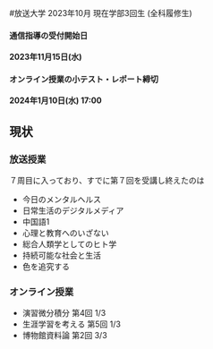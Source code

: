 #放送大学
2023年10月 現在学部3回生 (全科履修生)
#### 通信指導の受付開始日
**2023年11月15日(水)**
#### オンライン授業の小テスト・レポート締切
**2024年1月10日(水) 17:00**
## 現状
### 放送授業
７周目に入っており、すでに第７回を受講し終えたのは
- 今日のメンタルヘルス
- 日常生活のデジタルメディア
- 中国語1
- 心理と教育へのいざない
- 総合人類学としてのヒト学
- 持続可能な社会と生活
- 色を追究する
### オンライン授業
- 演習微分積分 第4回 1/3
- 生涯学習を考える 第5回 1/3
- 博物館資料論 第2回 3/3
